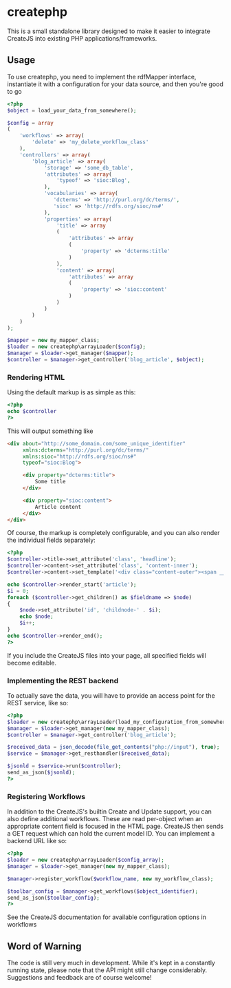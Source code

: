 createphp
=========

This is a small standalone library designed to make it easier to integrate CreateJS
into existing PHP applications/frameworks.

Usage
-----

To use createphp, you need to implement the rdfMapper interface, instantiate it with a
configuration for your data source, and then you're good to go

```php
<?php
$object = load_your_data_from_somewhere();

$config = array
(
    'workflows' => array(
        'delete' => 'my_delete_workflow_class'
    ),
    'controllers' => array(
        'blog_article' => array(
            'storage' => 'some_db_table',
            'attributes' => array(
                'typeof' => 'sioc:Blog',
            ),
            'vocabularies' => array(
               'dcterms' => 'http://purl.org/dc/terms/',
               'sioc' => 'http://rdfs.org/sioc/ns#'
            ),
            'properties' => array(
                'title' => array
                (
                    'attributes' => array
                    (
                        'property' => 'dcterms:title'
                    )
                ),
                'content' => array(
                    'attributes' => array
                    (
                        'property' => 'sioc:content'
                    )
                )
            )
        )
    )
);

$mapper = new my_mapper_class;
$loader = new createphp\arrayLoader($config);
$manager = $loader->get_manager($mapper);
$controller = $manager->get_controller('blog_article', $object);
```

### Rendering HTML

Using the default markup is as simple as this:

```php
<?php
echo $controller
?>
```

This will output something like

```html
<div about="http://some_domain.com/some_unique_identifier"
     xmlns:dcterms="http://purl.org/dc/terms/"
     xmlns:sioc="http://rdfs.org/sioc/ns#"
     typeof="sioc:Blog">

     <div property="dcterms:title">
         Some title
     </div>

     <div property="sioc:content">
         Article content
     </div>
</div>
```

Of course, the markup is completely configurable, and you can also render the
individual fields separately:

```php
<?php
$controller->title->set_attribute('class', 'headline');
$controller->content->set_attribute('class', 'content-inner');
$controller->content->set_template('<div class="content-outer"><span __ATTRIBUTES__>__CONTENT__</span></div>');

echo $controller->render_start('article');
$i = 0;
foreach ($controller->get_children() as $fieldname => $node)
{
    $node->set_attribute('id', 'childnode-' . $i);
    echo $node;
    $i++;
}
echo $controller->render_end();
?>
```

If you include the CreateJS files into your page, all specified fields will become editable.

### Implementing the REST backend

To actually save the data, you will have to provide an access point for the REST service, like so:

```php
<?php
$loader = new createphp\arrayLoader(load_my_configuration_from_somewhere());
$manager = $loader->get_manager(new my_mapper_class);
$controller = $manager->get_controller('blog_article');

$received_data = json_decode(file_get_contents("php://input"), true);
$service = $manager->get_resthandler($received_data);

$jsonld = $service->run($controller);
send_as_json($jsonld);
?>
```

### Registering Workflows

In addition to the CreateJS's builtin Create and Update support, you can also define additional workflows.
 These are read per-object when an appropriate content field is focused in the HTML page. CreateJS then sends a
GET request which can hold the current model ID. You can implement a backend URL like so:

```php
<?php
$loader = new createphp\arrayLoader($config_array);
$manager = $loader->get_manager(new my_mapper_class);

$manager->register_workflow($workflow_name, new my_workflow_class);

$toolbar_config = $manager->get_workflows($object_identifier);
send_as_json($toolbar_config);
?>
```

See the CreateJS documentation for available configuration options in workflows

Word of Warning
---------------
The code is still very much in development. While it's kept in a constantly running
state, please note that the API might still change considerably. Suggestions and
feedback are of course welcome!